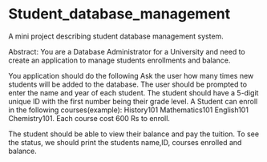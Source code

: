 # Student_database_management
A mini project describing student database management system.

Abstract:
You are a Database Administrator for a University and need to create an application to manage students
enrollments and balance.

You application should do the following
Ask the user how many times new students will be added to the database.
The user should be prompted to enter the name and year of each student.
The student should have a 5-digit unique ID with the first number being their grade level.
A Student can enroll in the following courses(example):
  History101
  Mathematics101
  English101
  Chemistry101.
  Each course cost 600 Rs to enroll.
  
  The student should be able to view their balance and pay the tuition.
  To see the status, we should print the students name,ID, courses enrolled and balance.
